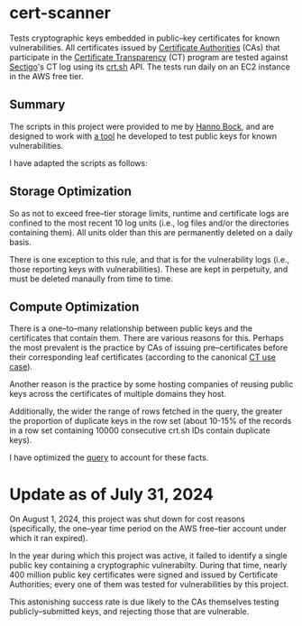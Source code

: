 # cert-scanner
Tests cryptographic keys embedded in public&ndash;key certificates for known vulnerabilities. All certificates issued by [Certificate Authorities](https://en.wikipedia.org/wiki/Certificate_authority) (CAs) that participate in the [Certificate Transparency](https://en.wikipedia.org/wiki/Certificate_Transparency) (CT) program are tested against [Sectigo](https://www.sectigo.com/)'s CT log using its [crt.sh](https://crt.sh) API. The tests run daily on an EC2 instance in the AWS free tier.

## Summary

The scripts in this project were provided to me by [Hanno Bock](https://hboeck.de/en/), and are designed to work  with [a tool](https://github.com/badkeys/badkeys) he developed to test public keys for known vulnerabilities.

I have adapted the scripts as follows:

## Storage Optimization
So as not to exceed free&ndash;tier storage limits, runtime and certificate logs are confined to the most recent 10 log units (i.e., log files and/or the directories containing them). All units older than this are permanently deleted on a daily basis.

There is one exception to this rule, and that is for the vulnerability logs (i.e., those reporting keys with vulnerabilities). These are kept in perpetuity, and must be deleted manaully from time to time.

## Compute Optimization
There is a one&ndash;to&ndash;many relationship between public keys and the certificates that contain them. There are various reasons for this. Perhaps the most prevalent is the practice by CAs of issuing pre&ndash;certificates before their corresponding leaf certificates (according to the canonical [CT use case](https://certificate.transparency.dev/howctworks/)).

Another reason is the practice by some hosting companies of reusing public keys across the certificates of multiple domains they host.

Additionally, the wider the range of rows fetched in the query, the greater the proportion of duplicate keys in the row set (about 10-15% of the records in a row set containing 10000 consecutive crt.sh IDs contain duplicate keys).

I have optimized the [query](https://github.com/dchampion/cert-scanner/blob/main/sql/get_range_no_dups.sql) to account for these facts.

# Update as of July 31, 2024
On August 1, 2024, this project was shut down for cost reasons (specifically, the one&ndash;year time period on the AWS free&ndash;tier account under which it ran expired).

In the year during which this project was active, it failed to identify a single public key containing a cryptographic vulnerabilty. During that time, nearly 400 million public key certificates were signed and issued by Certificate Authorities; every one of them was tested for vulnerabilities by this project.

This astonishing success rate is due likely to the CAs themselves testing publicly&ndash;submitted keys, and rejecting those that are vulnerable.